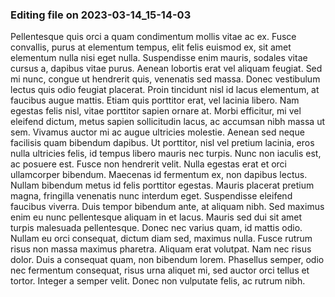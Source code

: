 

### Editing file on 2023-03-14_15-14-03

Pellentesque quis orci a quam condimentum mollis vitae ac ex. Fusce convallis, purus at elementum tempus, elit felis euismod ex, sit amet elementum nulla nisi eget nulla. Suspendisse enim mauris, sodales vitae cursus a, dapibus vitae purus. Aenean lobortis erat vel aliquam feugiat. Sed mi nunc, congue ut hendrerit quis, venenatis sed massa. Donec vestibulum lectus quis odio feugiat placerat. Proin tincidunt nisl id lacus elementum, at faucibus augue mattis. Etiam quis porttitor erat, vel lacinia libero. Nam egestas felis nisl, vitae porttitor sapien ornare at. Morbi efficitur, mi vel eleifend dictum, metus sapien sollicitudin lacus, ac accumsan nibh massa ut sem. Vivamus auctor mi ac augue ultricies molestie. Aenean sed neque facilisis quam bibendum dapibus.
Ut porttitor, nisl vel pretium lacinia, eros nulla ultricies felis, id tempus libero mauris nec turpis. Nunc non iaculis est, ac posuere est. Fusce non hendrerit velit. Nulla egestas erat et orci ullamcorper bibendum. Maecenas id fermentum ex, non dapibus lectus. Nullam bibendum metus id felis porttitor egestas. Mauris placerat pretium magna, fringilla venenatis nunc interdum eget. Suspendisse eleifend faucibus viverra. Duis tempor bibendum ante, at aliquam nibh. Sed maximus enim eu nunc pellentesque aliquam in et lacus. Mauris sed dui sit amet turpis malesuada pellentesque. Donec nec varius quam, id mattis odio. Nullam eu orci consequat, dictum diam sed, maximus nulla.
Fusce rutrum risus non massa maximus pharetra. Aliquam erat volutpat. Nam nec risus dolor. Duis a consequat quam, non bibendum lorem. Phasellus semper, odio nec fermentum consequat, risus urna aliquet mi, sed auctor orci tellus et tortor. Integer a semper velit. Donec non vulputate felis, ac rutrum nibh.



